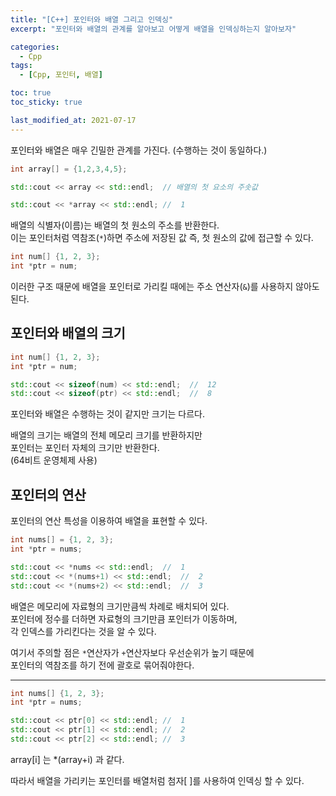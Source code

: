 ```yaml
---
title: "[C++] 포인터와 배열 그리고 인덱싱"
excerpt: "포인터와 배열의 관계를 알아보고 어떻게 배열을 인덱싱하는지 알아보자"

categories:
  - Cpp
tags:
  - [Cpp, 포인터, 배열]

toc: true
toc_sticky: true

last_modified_at: 2021-07-17
---
```


포인터와 배열은 매우 긴밀한 관계를 가진다. (수행하는 것이 동일하다.)

```cpp
int array[] = {1,2,3,4,5};

std::cout << array << std::endl;  // 배열의 첫 요소의 주솟값

std::cout << *array << std::endl; //  1
```

배열의 식별자(이름)는 배열의 첫 원소의 주소를 반환한다.   
이는 포인터처럼 역참조(`*`)하면 주소에 저장된 값 즉, 첫 원소의 값에 접근할 수 있다.

```cpp
int num[] {1, 2, 3};
int *ptr = num;
```

이러한 구조 때문에 배열을 포인터로 가리킬 때에는 주소 연산자(`&`)를 사용하지 않아도 된다.

## 포인터와 배열의 크기

```cpp
int num[] {1, 2, 3};
int *ptr = num;

std::cout << sizeof(num) << std::endl;  //  12
std::cout << sizeof(ptr) << std::endl;  //  8
```

포인터와 배열은 수행하는 것이 같지만 크기는 다르다.

배열의 크기는 배열의 전체 메모리 크기를 반환하지만   
포인터는 포인터 자체의 크기만 반환한다.   
(64비트 운영체제 사용)

## 포인터의 연산

포인터의 연산 특성을 이용하여 배열을 표현할 수 있다.

```cpp
int nums[] = {1, 2, 3};
int *ptr = nums;

std::cout << *nums << std::endl;  //  1
std::cout << *(nums+1) << std::endl;  //  2
std::cout << *(nums+2) << std::endl;  //  3
```

배열은 메모리에 자료형의 크기만큼씩 차례로 배치되어 있다.   
포인터에 정수를 더하면 자료형의 크기만큼 포인터가 이동하며,   
각 인덱스를 가리킨다는 것을 알 수 있다.   

여기서 주의할 점은 `*`연산자가 `+`연산자보다 우선순위가 높기 때문에   
포인터의 역참조를 하기 전에 괄호로 묶어줘야한다.

___

```cpp
int nums[] {1, 2, 3};
int *ptr = nums;

std::cout << ptr[0] << std::endl; //  1
std::cout << ptr[1] << std::endl; //  2
std::cout << ptr[2] << std::endl; //  3
```

array[i] 는 *(array+i) 과 같다.

따라서 배열을 가리키는 포인터를 배열처럼 첨자[ ]를 사용하여 인덱싱 할 수 있다.